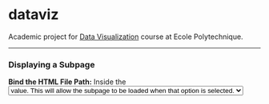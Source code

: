 # dataviz

Academic project for [Data Visualization](https://www.enseignement.polytechnique.fr/informatique/CSC_51052/) course at Ecole Polytechnique.

---

### Displaying a Subpage

**Bind the HTML File Path:** Inside the <select> element (line:92), bind the HTML file path of your subpage to the desired <option> value. This will allow the subpage to be loaded when that option is selected.


